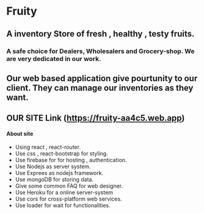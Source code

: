 # Fruity

## A inventory Store of fresh , healthy , testy fruits.

### A safe choice for Dealers, Wholesalers and Grocery-shop. We are very dedicated in our work.

## Our web based application give pourtunity to our client. They can manage our inventories as they want.


## OUR SITE Link (https://fruity-aa4c5.web.app)


#### About site

- Using react , react-router.
- Use css , react-bootstrap for styling.
- Use firebase for for hosting , authentication.
- Use Nodejs as server system.
- Use Exprees as nodejs framework. 
- Use mongoDB for storing data.
- Give some common FAQ for web designer.
- Use Heroku for a online server-system
- Use cors for cross-platform web services.
- Use loader for wait for functionalities.
